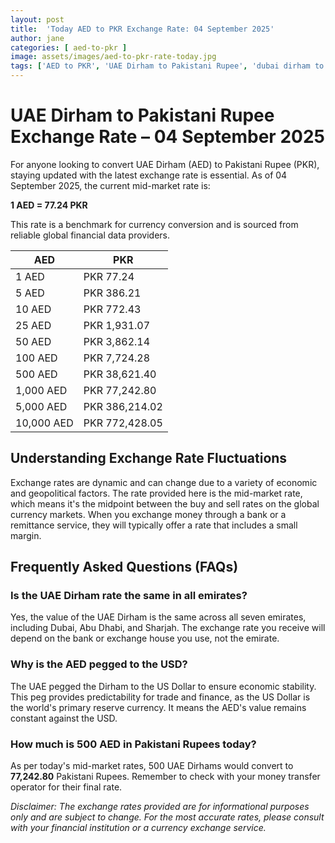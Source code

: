 ```yaml
---
layout: post
title:  'Today AED to PKR Exchange Rate: 04 September 2025'
author: jane
categories: [ aed-to-pkr ]
image: assets/images/aed-to-pkr-rate-today.jpg
tags: ['AED to PKR', 'UAE Dirham to Pakistani Rupee', 'dubai dirham to pkr', 'dirham rate in pakistan today', 'uae exchange rate pakistan']
---
```


# UAE Dirham to Pakistani Rupee Exchange Rate – 04 September 2025

For anyone looking to convert UAE Dirham (AED) to Pakistani Rupee (PKR), staying updated with the latest exchange rate is essential. As of 04 September 2025, the current mid-market rate is:

**1 AED = 77.24 PKR**

This rate is a benchmark for currency conversion and is sourced from reliable global financial data providers.

| AED | PKR |
| --- | --- |
| 1 AED | PKR 77.24 |
| 5 AED | PKR 386.21 |
| 10 AED | PKR 772.43 |
| 25 AED | PKR 1,931.07 |
| 50 AED | PKR 3,862.14 |
| 100 AED | PKR 7,724.28 |
| 500 AED | PKR 38,621.40 |
| 1,000 AED | PKR 77,242.80 |
| 5,000 AED | PKR 386,214.02 |
| 10,000 AED | PKR 772,428.05 |


## Understanding Exchange Rate Fluctuations

Exchange rates are dynamic and can change due to a variety of economic and geopolitical factors. The rate provided here is the mid-market rate, which means it's the midpoint between the buy and sell rates on the global currency markets. When you exchange money through a bank or a remittance service, they will typically offer a rate that includes a small margin.

## Frequently Asked Questions (FAQs)

### Is the UAE Dirham rate the same in all emirates?

Yes, the value of the UAE Dirham is the same across all seven emirates, including Dubai, Abu Dhabi, and Sharjah. The exchange rate you receive will depend on the bank or exchange house you use, not the emirate.

### Why is the AED pegged to the USD?

The UAE pegged the Dirham to the US Dollar to ensure economic stability. This peg provides predictability for trade and finance, as the US Dollar is the world's primary reserve currency. It means the AED's value remains constant against the USD.

### How much is 500 AED in Pakistani Rupees today?

As per today's mid-market rates, 500 UAE Dirhams would convert to **77,242.80** Pakistani Rupees. Remember to check with your money transfer operator for their final rate.



*Disclaimer: The exchange rates provided are for informational purposes only and are subject to change. For the most accurate rates, please consult with your financial institution or a currency exchange service.*
